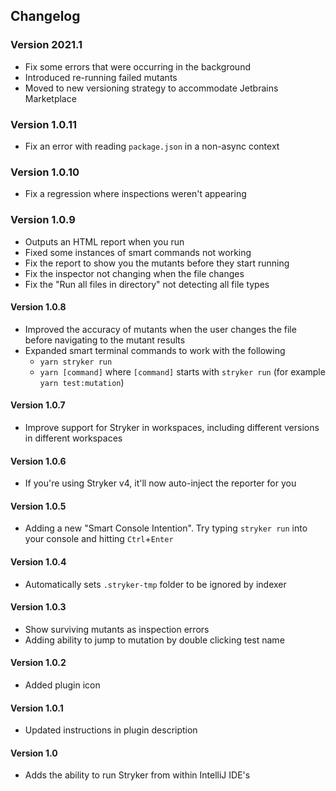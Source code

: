 ## Changelog

### Version 2021.1
 * Fix some errors that were occurring in the background
 * Introduced re-running failed mutants
 * Moved to new versioning strategy to accommodate Jetbrains Marketplace

### Version 1.0.11
 * Fix an error with reading `package.json` in a non-async context

### Version 1.0.10
 * Fix a regression where inspections weren't appearing

### Version 1.0.9
 * Outputs an HTML report when you run
 * Fixed some instances of smart commands not working
 * Fix the report to show you the mutants before they start running
 * Fix the inspector not changing when the file changes
 * Fix the "Run all files in directory" not detecting all file types

#### Version 1.0.8
 * Improved the accuracy of mutants when the user changes the file before navigating to the mutant results
 * Expanded smart terminal commands to work with the following
   * `yarn stryker run`
   * `yarn [command]` where `[command]` starts with `stryker run` (for example `yarn test:mutation`)

#### Version 1.0.7
 * Improve support for Stryker in workspaces, including different versions in different workspaces

#### Version 1.0.6
 * If you're using Stryker v4, it'll now auto-inject the reporter for you

#### Version 1.0.5
 * Adding a new "Smart Console Intention". Try typing `stryker run` into your console and hitting `Ctrl`+`Enter`

#### Version 1.0.4
 * Automatically sets `.stryker-tmp` folder to be ignored by indexer

#### Version 1.0.3
 * Show surviving mutants as inspection errors
 * Adding ability to jump to mutation by double clicking test name

#### Version 1.0.2
 * Added plugin icon

#### Version 1.0.1
 * Updated instructions in plugin description

#### Version 1.0
 * Adds the ability to run Stryker from within IntelliJ IDE's